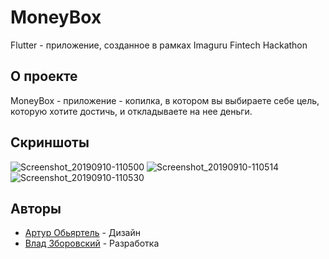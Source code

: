 # MoneyBox

Flutter - приложение, созданное в рамках Imaguru Fintech Hackathon



## О проекте

MoneyBox - приложение - копилка, в котором вы выбираете себе цель, которую хотите достичь, и откладываете на нее деньги.

## Скриншоты
![Screenshot_20190910-110500](https://user-images.githubusercontent.com/27557517/64596837-56cbfe80-d3bd-11e9-8e44-6b98514f4a69.png) ![Screenshot_20190910-110514](https://user-images.githubusercontent.com/27557517/64596886-6a776500-d3bd-11e9-9b04-206d123e0b25.png) ![Screenshot_20190910-110530](https://user-images.githubusercontent.com/27557517/64596907-77945400-d3bd-11e9-867c-8627ddc3f906.png)

## Авторы
* [Артур Обьяртель](https://vk.com/objartel) - Дизайн
* [Влад Зборовский](https://vk.com/vlad_zborovsky) - Разработка
